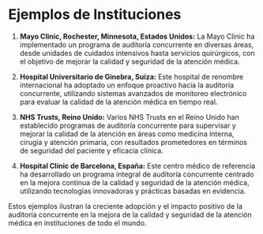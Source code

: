 # Ejemplos de Instituciones

1. **Mayo Clinic, Rochester, Minnesota, Estados Unidos:** La Mayo Clinic ha implementado un programa de auditoría concurrente en diversas áreas, desde unidades de cuidados intensivos hasta servicios quirúrgicos, con el objetivo de mejorar la calidad y seguridad de la atención médica.

2. **Hospital Universitario de Ginebra, Suiza:** Este hospital de renombre internacional ha adoptado un enfoque proactivo hacia la auditoría concurrente, utilizando sistemas avanzados de monitoreo electrónico para evaluar la calidad de la atención médica en tiempo real.

3. **NHS Trusts, Reino Unido:** Varios NHS Trusts en el Reino Unido han establecido programas de auditoría concurrente para supervisar y mejorar la calidad de la atención en áreas como medicina interna, cirugía y atención primaria, con resultados prometedores en términos de seguridad del paciente y eficacia clínica.

4. **Hospital Clínic de Barcelona, España:** Este centro médico de referencia ha desarrollado un programa integral de auditoría concurrente centrado en la mejora continua de la calidad y seguridad de la atención médica, utilizando tecnologías innovadoras y prácticas basadas en evidencia.

Estos ejemplos ilustran la creciente adopción y el impacto positivo de la auditoría concurrente en la mejora de la calidad y seguridad de la atención médica en instituciones de todo el mundo.
